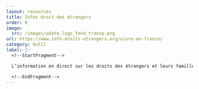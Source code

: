 ```yaml
---
layout: resources
title: Infos droit des étrangers
order: 0
image:
  src: /images/adate_logo_fond_transp.png
url: https://www.info-droits-etrangers.org/vivre-en-france/
category: Outil
label: |-
  <!--StartFragment-->

  L’information en direct sur les droits des étrangers et leurs familles

  <!--EndFragment-->
---
```

